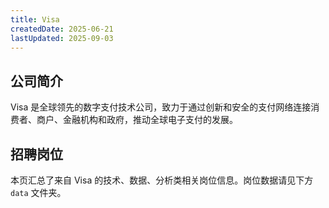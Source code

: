 ```yaml
---
title: Visa
createdDate: 2025-06-21
lastUpdated: 2025-09-03
---
```


## 公司简介  
Visa 是全球领先的数字支付技术公司，致力于通过创新和安全的支付网络连接消费者、商户、金融机构和政府，推动全球电子支付的发展。

## 招聘岗位  
本页汇总了来自 Visa 的技术、数据、分析类相关岗位信息。岗位数据请见下方 `data` 文件夹。
